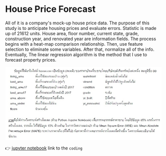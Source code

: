 
# House Price Forecast

All of it is a company's mock-up house price data. The purpose of this study is to anticipate housing prices and evaluate errors. Statistic is made up of 21612 units. House area, floor number, current state, grade, construction year, and renovated year are information fields. The process begins with a heat-map comparison relationship. Then, use feature selection to eliminate some variables. After that, normalize all of the info. Eventually, The linear regression algorithm is the method that I use to forecast property prices.

![image](pictures/question.JPG)

👉 [jupyter notebook]() link to the ```coding```